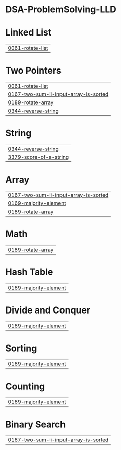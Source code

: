 # DSA-ProblemSolving-LLD


# Linked List
|  |
| ------- |
| [0061-rotate-list](https://github.com/Samarpitgupta/DSA-Problems-LLD/tree/master/0061-rotate-list) |
# Two Pointers
|  |
| ------- |
| [0061-rotate-list](https://github.com/Samarpitgupta/DSA-Problems-LLD/tree/master/0061-rotate-list) |
| [0167-two-sum-ii-input-array-is-sorted](https://github.com/Samarpitgupta/DSA-Problems-LLD/tree/master/0167-two-sum-ii-input-array-is-sorted) |
| [0189-rotate-array](https://github.com/Samarpitgupta/DSA-Problems-LLD/tree/master/0189-rotate-array) |
| [0344-reverse-string](https://github.com/Samarpitgupta/DSA-Problems-LLD/tree/master/0344-reverse-string) |
# String
|  |
| ------- |
| [0344-reverse-string](https://github.com/Samarpitgupta/DSA-Problems-LLD/tree/master/0344-reverse-string) |
| [3379-score-of-a-string](https://github.com/Samarpitgupta/DSA-Problems-LLD/tree/master/3379-score-of-a-string) |
# Array
|  |
| ------- |
| [0167-two-sum-ii-input-array-is-sorted](https://github.com/Samarpitgupta/DSA-Problems-LLD/tree/master/0167-two-sum-ii-input-array-is-sorted) |
| [0169-majority-element](https://github.com/Samarpitgupta/DSA-Problems-LLD/tree/master/0169-majority-element) |
| [0189-rotate-array](https://github.com/Samarpitgupta/DSA-Problems-LLD/tree/master/0189-rotate-array) |
# Math
|  |
| ------- |
| [0189-rotate-array](https://github.com/Samarpitgupta/DSA-Problems-LLD/tree/master/0189-rotate-array) |
# Hash Table
|  |
| ------- |
| [0169-majority-element](https://github.com/Samarpitgupta/DSA-Problems-LLD/tree/master/0169-majority-element) |
# Divide and Conquer
|  |
| ------- |
| [0169-majority-element](https://github.com/Samarpitgupta/DSA-Problems-LLD/tree/master/0169-majority-element) |
# Sorting
|  |
| ------- |
| [0169-majority-element](https://github.com/Samarpitgupta/DSA-Problems-LLD/tree/master/0169-majority-element) |
# Counting
|  |
| ------- |
| [0169-majority-element](https://github.com/Samarpitgupta/DSA-Problems-LLD/tree/master/0169-majority-element) |
# Binary Search
|  |
| ------- |
| [0167-two-sum-ii-input-array-is-sorted](https://github.com/Samarpitgupta/DSA-Problems-LLD/tree/master/0167-two-sum-ii-input-array-is-sorted) |